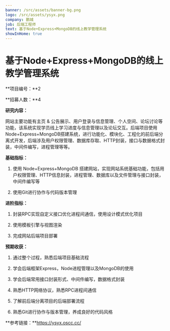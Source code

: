 ```yaml
---
banner: /src/assets/banner-bg.png
logo: /src/assets/ysyx.png
company: 鹏城
job: 后端工程师
text: 基于Node+Express+MongoDB的线上教学管理系统
showInHome: true
---
```


# 基于Node+Express+MongoDB的线上教学管理系统 

**项目编号：**2

**招募人数：**4

**研究内容：**

网站主要功能有主页 & 公告展示、用户登录与信息管理、个人空间、论坛讨论等功能，该系统实现学员线上学习进度与信息管理以及论坛交互。后端项目使用Node+Express+MongoDB搭建系统，进行功能化、模块化、工程化的前后端分离式开发，后端涉及用户权限管理、数据库存取、HTTP封装，接口与数据格式封装，中间件编写，进程管理等等。

**基础指标：**

1. 使用 Node+Express+MongoDB 搭建网站，实现网站系统基础功能，包括用户权限管理、HTTP信息封装，进程管理、数据库以及文件管理与接口封装，中间件编写等

2. 使用Git进行协作与代码版本管理

**进阶指标：**

1. 封装RPC实现自定义接口优化进程间通信，使用设计模式优化项目

2. 使用模板引擎与视图渲染

3. 完成网站后端项目部署

**预期收获：**

1. 通过整个过程，熟悉后端项目基础流程

2. 学会后端框架Express，Node进程管理以及MongoDB的使用

3. 学会后端常用接口封装形式、中间件编写，数据格式封装

4. 熟悉HTTP网络协议，熟悉RPC进程间通信

5. 了解前后端分离项目的后端部署流程

6. 熟悉Git进行协作与版本管理，养成良好的代码风格

**参考链接：**https://ysyx.oscc.cc/
